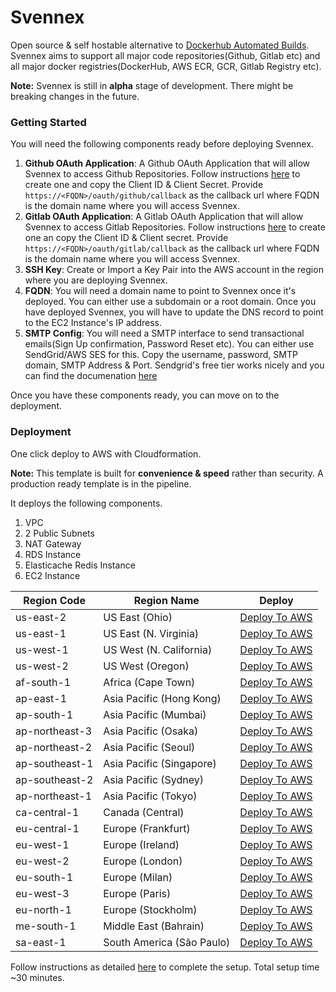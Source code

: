 # Svennex

Open source & self hostable alternative to [Dockerhub Automated Builds](https://docs.docker.com/docker-hub/builds/). Svennex aims to support all major code repositories(Github, Gitlab etc) and all major docker registries(DockerHub, AWS ECR, GCR, Gitlab Registry etc).

**Note:** Svennex is still in **alpha** stage of development. There might be breaking changes in the future.

### Getting Started

You will need the following components ready before deploying Svennex.

1. **Github OAuth Application**: A Github OAuth Application that will allow Svennex to access Github Repositories. Follow instructions [here](https://docs.github.com/en/developers/apps/building-oauth-apps/creating-an-oauth-app) to create one and copy the Client ID & Client Secret. Provide `https://<FQDN>/oauth/github/callback` as the callback url where FQDN is the domain name where you will access Svennex.
2. **Gitlab OAuth Application**: A Gitlab OAuth Application that will allow Svennex to access Gitlab Repositories. Follow instructions [here](https://docs.gitlab.com/ee/integration/oauth_provider.html) to create one an copy the Client ID & Client secret. Provide `https://<FQDN>/oauth/gitlab/callback` as the callback url where FQDN is the domain name where you will access Svennex.
3. **SSH Key**: Create or Import a Key Pair into the AWS account in the region where you are deploying Svennex.
4. **FQDN**: You will need a domain name to point to Svennex once it's deployed. You can either use a subdomain or a root domain. Once you have deployed Svennex, you will have to update the DNS record to point to the EC2 Instance's IP address.
5. **SMTP Config**: You will need a SMTP interface to send transactional emails(Sign Up confirmation, Password Reset etc). You can either use SendGrid/AWS SES for this. Copy the username, password, SMTP domain, SMTP Address & Port. Sendgrid's free tier works nicely and you can find the documenation [here](https://docs.sendgrid.com/for-developers/sending-email/rubyonrails)

Once you have these components ready, you can move on to the deployment.

### Deployment

One click deploy to AWS with Cloudformation.

**Note:** This template is built for **convenience & speed** rather than security. A production ready template is in the pipeline. 

It deploys the following components.

1. VPC
2. 2 Public Subnets
3. NAT Gateway
4. RDS Instance
5. Elasticache Redis Instance
6. EC2 Instance

| Region Code    | Region Name               | Deploy                                                       |
| -------------- | ------------------------- | ------------------------------------------------------------ |
| us-east-2      | US East (Ohio)            | [Deploy To AWS](https://us-east-2.console.aws.amazon.com/cloudformation/home?region=us-east-2#/stacks/create/) |
| us-east-1      | US East (N. Virginia)     | [Deploy To AWS](https://us-east-1.console.aws.amazon.com/cloudformation/home?region=us-east-1#/stacks/create/review?templateURL=https://svennex-cf-templates.s3.amazonaws.com/app.yml&stackName=Svennex) |
| us-west-1      | US West (N. California)   | [Deploy To AWS](https://us-west-1.console.aws.amazon.com/cloudformation/home?region=us-west-1#/stacks/create/review?templateURL=https://svennex-cf-templates.s3.amazonaws.com/app.yml&stackName=Svennex) |
| us-west-2      | US West (Oregon)          | [Deploy To AWS](https://us-west-2.console.aws.amazon.com/cloudformation/home?region=us-west-2#/stacks/create/review?templateURL=https://svennex-cf-templates.s3.amazonaws.com/app.yml&stackName=Svennex) |
| af-south-1     | Africa (Cape Town)        | [Deploy To AWS](https://af-south-1.console.aws.amazon.com/cloudformation/home?region=af-south-1#/stacks/create/review?templateURL=https://svennex-cf-templates.s3.amazonaws.com/app.yml&stackName=Svennex) |
| ap-east-1      | Asia Pacific (Hong Kong)  | [Deploy To AWS](https://ap-east-1.console.aws.amazon.com/cloudformation/home?region=ap-east-1#/stacks/create/review?templateURL=https://svennex-cf-templates.s3.amazonaws.com/app.yml&stackName=Svennex) |
| ap-south-1     | Asia Pacific (Mumbai)     | [Deploy To AWS](https://ap-south-1.console.aws.amazon.com/cloudformation/home?region=ap-south-1#/stacks/create/review?templateURL=https://svennex-cf-templates.s3.amazonaws.com/app.yml&stackName=Svennex) |
| ap-northeast-3 | Asia Pacific (Osaka)      | [Deploy To AWS](https://ap-northeast-3.console.aws.amazon.com/cloudformation/home?region=ap-northeast-3#/stacks/create/review?templateURL=https://svennex-cf-templates.s3.amazonaws.com/app.yml&stackName=Svennex) |
| ap-northeast-2 | Asia Pacific (Seoul)      | [Deploy To AWS](https://ap-northeast-2.console.aws.amazon.com/cloudformation/home?region=ap-northeast-2#/stacks/create/review?templateURL=https://svennex-cf-templates.s3.amazonaws.com/app.yml&stackName=Svennex) |
| ap-southeast-1 | Asia Pacific (Singapore)  | [Deploy To AWS](https://ap-southeast-1.console.aws.amazon.com/cloudformation/home?region=ap-southeast-1#/stacks/create/review?templateURL=https://svennex-cf-templates.s3.amazonaws.com/app.yml&stackName=Svennex) |
| ap-southeast-2 | Asia Pacific (Sydney)     | [Deploy To AWS](https://ap-southeast-2.console.aws.amazon.com/cloudformation/home?region=ap-southeast-2#/stacks/create/review?templateURL=https://svennex-cf-templates.s3.amazonaws.com/app.yml&stackName=Svennex) |
| ap-northeast-1 | Asia Pacific (Tokyo)      | [Deploy To AWS](https://ap-northeast-1.console.aws.amazon.com/cloudformation/home?region=ap-northeast-1#/stacks/create/review?templateURL=https://svennex-cf-templates.s3.amazonaws.com/app.yml&stackName=Svennex) |
| ca-central-1   | Canada (Central)          | [Deploy To AWS](https://ca-central-1.console.aws.amazon.com/cloudformation/home?region=ca-central-1#/stacks/create/review?templateURL=https://svennex-cf-templates.s3.amazonaws.com/app.yml&stackName=Svennex) |
| eu-central-1   | Europe (Frankfurt)        | [Deploy To AWS](https://eu-central-1.console.aws.amazon.com/cloudformation/home?region=eu-central-1#/stacks/create/review?templateURL=https://svennex-cf-templates.s3.amazonaws.com/app.yml&stackName=Svennex) |
| eu-west-1      | Europe (Ireland)          | [Deploy To AWS](https://eu-west-1.console.aws.amazon.com/cloudformation/home?region=eu-west-1#/stacks/create/review?templateURL=https://svennex-cf-templates.s3.amazonaws.com/app.yml&stackName=Svennex) |
| eu-west-2      | Europe (London)           | [Deploy To AWS](https://eu-west-2.console.aws.amazon.com/cloudformation/home?region=eu-west-2#/stacks/create/review?templateURL=https://svennex-cf-templates.s3.amazonaws.com/app.yml&stackName=Svennex) |
| eu-south-1     | Europe (Milan)            | [Deploy To AWS](https://eu-south-1.console.aws.amazon.com/cloudformation/home?region=eu-south-1#/stacks/create/review?templateURL=https://svennex-cf-templates.s3.amazonaws.com/app.yml&stackName=Svennex) |
| eu-west-3      | Europe (Paris)            | [Deploy To AWS](https://eu-west-3.console.aws.amazon.com/cloudformation/home?region=eu-west-3#/stacks/create/review?templateURL=https://svennex-cf-templates.s3.amazonaws.com/app.yml&stackName=Svennex) |
| eu-north-1     | Europe (Stockholm)        | [Deploy To AWS](https://eu-north-1.console.aws.amazon.com/cloudformation/home?region=eu-north-1#/stacks/create/review?templateURL=https://svennex-cf-templates.s3.amazonaws.com/app.yml&stackName=Svennex) |
| me-south-1     | Middle East (Bahrain)     | [Deploy To AWS](https://me-south-1.console.aws.amazon.com/cloudformation/home?region=me-south-1#/stacks/create/review?templateURL=https://svennex-cf-templates.s3.amazonaws.com/app.yml&stackName=Svennex) |
| sa-east-1      | South America (São Paulo) | [Deploy To AWS](https://sa-east-1.console.aws.amazon.com/cloudformation/home?region=sa-east-1#/stacks/create/review?templateURL=https://svennex-cf-templates.s3.amazonaws.com/app.yml&stackName=Svennex) |


Follow instructions as detailed [here]() to complete the setup. Total setup time ~30 minutes.
